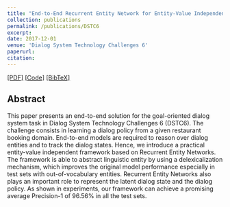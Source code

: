 ```yaml
---
title: "End-to-End Recurrent Entity Network for Entity-Value Independent Goal-Oriented Dialog Learning"
collection: publications
permalink: /publications/DSTC6
excerpt: 
date: 2017-12-01
venue: 'Dialog System Technology Challenges 6'
paperurl: 
citation: 
---
```

[[PDF]](http://workshop.colips.org/dstc6/papers/track1_paper02_wu.pdf) [[Code]](https://github.com/jasonwu0731/RecurrentEntityNetwork)
<a href="https://scholar.googleusercontent.com/scholar.bib?q=info:Sf91V0UFJlUJ:scholar.google.com/&output=citation&scisig=AAGBfm0AAAAAWwd16cXg-DFc4plK9RM9gF05U5hCEbvI&scisf=4&ct=citation&cd=-1&hl=en" target="_blank">[BibTeX]</a> 

## Abstract
This paper presents an end-to-end solution for the goal-oriented dialog system task in Dialog System Technology Challenges 6 (DSTC6). The challenge consists in learning a dialog policy from a given restaurant booking domain. End-to-end models are required to reason over dialog entities and to track the dialog states. Hence, we introduce a practical entity-value independent framework based on Recurrent Entity Networks. The framework is able to abstract linguistic entity by using a delexicalization mechanism, which improves the original model performance especially in test sets with out-of-vocabulary entities. Recurrent Entity Networks also plays an important role to represent the latent dialog state and the dialog policy. As shown in experiments, our framework can achieve a promising average Precision-1 of 96.56% in all the test sets.